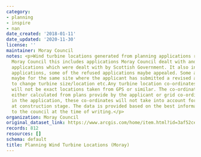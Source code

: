 ```yaml
---
category:
- planning
- inspire
- nan
date_created: '2018-01-11'
date_updated: '2020-11-30'
license: ''
maintainer: Moray Council
notes: <p>Wind turbine locations generated from planning applications received by
  Moray Council this includes applications Moray Council dealt with and Section 36
  applications which were dealt with by Scottish Government. It also includes refused
  applications, some of the refused applications maybe appealed. Some applications
  maybe for the same site where the applicant has submitted a revised application
  to change turbine size/location etc.Any turbine location co-ordinates we provide
  will not be exact locations taken from GPS or similar. The co-ordinates will be
  either calculated from plans provide by the applicant or grid co-ordinates stated
  in the application, these co-ordinates will not take into account for any micro-siting
  at construction stage. The data is provided based on the best information available
  to the council at the time of writing.</p>
organization: Moray Council
original_dataset_link: https://www.arcgis.com/home/item.html?id=3af52ce7fed049c79ba57f80c66fc1bc
records: 812
resources: []
schema: default
title: Planning Wind Turbine Locations (Moray)
---
```

